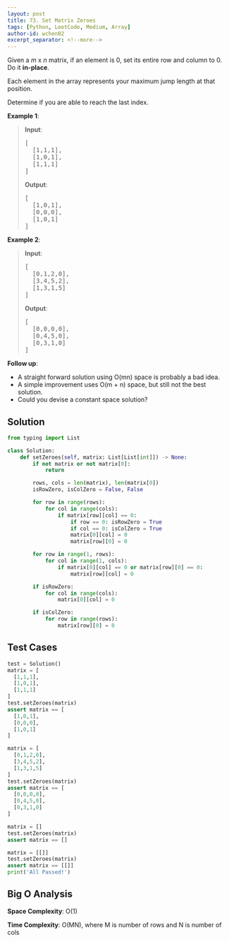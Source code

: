 ```yaml
---
layout: post
title: 73. Set Matrix Zeroes
tags: [Python, LeetCode, Medium, Array]
author-id: wchen02
excerpt_separator: <!--more-->
---
```

Given a *m* x *n* matrix, if an element is 0, set its entire row and column to 0. Do it **in-place**.

<!--more-->

Each element in the array represents your maximum jump length at that position.

Determine if you are able to reach the last index.

**Example 1**:
> **Input**:
> <pre>
> [
>   [1,1,1],
>   [1,0,1],
>   [1,1,1]
> ]
> </pre>
>
> **Output**:
> <pre>
> [
>   [1,0,1],
>   [0,0,0],
>   [1,0,1]
> ]
> </pre>

**Example 2**:
> **Input**:
> <pre>
> [
>   [0,1,2,0],
>   [3,4,5,2],
>   [1,3,1,5]
> ]
> </pre>
>
> **Output**:
> <pre>
> [
>   [0,0,0,0],
>   [0,4,5,0],
>   [0,3,1,0]
> ]
> </pre>

**Follow up**:

- A straight forward solution using O(mn) space is probably a bad idea.
- A simple improvement uses O(m + n) space, but still not the best solution.
- Could you devise a constant space solution?

## Solution

```python
from typing import List

class Solution:
    def setZeroes(self, matrix: List[List[int]]) -> None:
        if not matrix or not matrix[0]:
            return

        rows, cols = len(matrix), len(matrix[0])
        isRowZero, isColZero = False, False

        for row in range(rows):
            for col in range(cols):
                if matrix[row][col] == 0:
                    if row == 0: isRowZero = True
                    if col == 0: isColZero = True
                    matrix[0][col] = 0
                    matrix[row][0] = 0

        for row in range(1, rows):
            for col in range(1, cols):
                if matrix[0][col] == 0 or matrix[row][0] == 0:
                    matrix[row][col] = 0

        if isRowZero:
            for col in range(cols):
                matrix[0][col] = 0

        if isColZero:
            for row in range(rows):
                matrix[row][0] = 0
```

## Test Cases

```python
test = Solution()
matrix = [
  [1,1,1],
  [1,0,1],
  [1,1,1]
]
test.setZeroes(matrix)
assert matrix == [
  [1,0,1],
  [0,0,0],
  [1,0,1]
]

matrix = [
  [0,1,2,0],
  [3,4,5,2],
  [1,3,1,5]
]
test.setZeroes(matrix)
assert matrix == [
  [0,0,0,0],
  [0,4,5,0],
  [0,3,1,0]
]

matrix = []
test.setZeroes(matrix)
assert matrix == []

matrix = [[]]
test.setZeroes(matrix)
assert matrix == [[]]
print('All Passed!')
```

## Big O Analysis

**Space Complexity**: O(1)

**Time Complexity**: O(MN), where M is number of rows and N is number of cols
